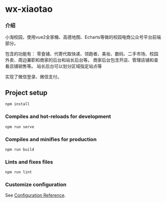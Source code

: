 # wx-xiaotao

### 介绍
小淘校园，使用vue2全家桶、高德地图、Echarts等做的校园电商公众号平台前端部分。

包含的功能有： 零食铺、代寄代取快递、领跑者、美妆、数码、二手市场、校园外卖、周边兼职和商家的后台和站长后台等。 商家后台包含开店、管理店铺和查看店铺销售等。 站长后台可以划分区域指定站点等

实现了微信登录、微信支付。

## Project setup
```
npm install
```

### Compiles and hot-reloads for development
```
npm run serve
```

### Compiles and minifies for production
```
npm run build
```

### Lints and fixes files
```
npm run lint
```

### Customize configuration
See [Configuration Reference](https://cli.vuejs.org/config/).
